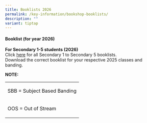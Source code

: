 ```yaml
---
title: Booklists 2026
permalink: /key-information/bookshop-booklists/
description: ""
variant: tiptap
---
```

<h4><strong>Booklist (for year 2026)</strong></h4>
<p><strong>For Secondary 1-5 students (2026)</strong>
<br>Click&nbsp;<a href="https://drive.google.com/drive/folders/1v6w-M-l0-Dqz90edKO6KnaQ6wLYH_9Za?usp=drive_link" rel="noopener" target="_blank">here</a>&nbsp;for
all Secondary 1 to Secondary 5 booklists.
<br>Download the correct booklist for your respective 2025 classes and banding.
<br>
</p>
<p><strong>NOTE:</strong>
</p>
<table style="minWidth: 25px">
<colgroup>
<col>
</colgroup>
<tbody>
<tr>
<td rowspan="1" colspan="1">
<p>SBB = Subject Based Banding</p>
</td>
</tr>
<tr>
<td rowspan="1" colspan="1">
<p>OOS = Out of Stream</p>
</td>
</tr>
</tbody>
</table>
<p>
<br>
</p>
<p></p>